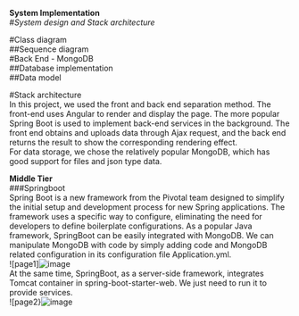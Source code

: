 **System Implementation**  
#_System design and Stack architecture_  
 
#Class diagram  
##Sequence diagram  
#Back End - MongoDB  
##Database implementation  
##Data model  

#Stack architecture  
In this project, we used the front and back end separation method. The front-end uses Angular to render and display the page. The more popular Spring Boot is used to implement back-end services in the background. The front end obtains and uploads data through Ajax request, and the back end returns the result to show the corresponding rendering effect.  
For data storage, we chose the relatively popular MongoDB, which has good support for files and json type data.  

**Middle Tier**  
###Springboot  
Spring Boot is a new framework from the Pivotal team designed to simplify the initial setup and development process for new Spring applications. The framework uses a specific way to configure, eliminating the need for developers to define boilerplate configurations. As a popular Java framework, SpringBoot can be easily integrated with MongoDB. We can manipulate MongoDB with code by simply adding code and MongoDB related configuration in its configuration file Application.yml.  
![page1]![image](https://user-images.githubusercontent.com/73413798/117576452-aaee2f80-b118-11eb-86a5-fb9da6202d4d.png)  
At the same time, SpringBoot, as a server-side framework, integrates Tomcat container in spring-boot-starter-web. We just need to run it to provide services.  
![page2}![image](https://user-images.githubusercontent.com/73413798/117576474-be999600-b118-11eb-8fa9-6d5f4cce6ab1.png)  



